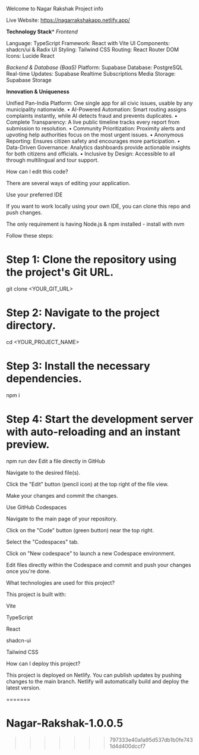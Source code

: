 Welcome to Nagar Rakshak
Project info

Live Website: https://nagarrakshakapp.netlify.app/

**Technology Stack***
*Frontend*

Language: TypeScript
Framework: React with Vite
UI Components: shadcn/ui & Radix UI
Styling: Tailwind CSS
Routing: React Router DOM
Icons: Lucide React

*Backend & Database (BaaS)*
Platform: Supabase
Database: PostgreSQL
Real-time Updates: Supabase Realtime Subscriptions
Media Storage: Supabase Storage

**Innovation & Uniqueness**

Unified Pan-India Platform: One single app for all civic issues, usable by any municipality nationwide.
•
AI-Powered Automation: Smart routing assigns complaints instantly, while AI detects fraud and prevents duplicates.
•
Complete Transparency: A live public timeline tracks every report from submission to resolution.
•
Community Prioritization: Proximity alerts and upvoting help authorities focus on the most urgent issues.
•
Anonymous Reporting: Ensures citizen safety and encourages more participation.
•
Data-Driven Governance: Analytics dashboards provide actionable insights for both citizens and officials.
•
Inclusive by Design: Accessible to all through multilingual and tour support.

How can I edit this code?

There are several ways of editing your application.

Use your preferred IDE

If you want to work locally using your own IDE, you can clone this repo and push changes.

The only requirement is having Node.js & npm installed - install with nvm

Follow these steps:
# Step 1: Clone the repository using the project's Git URL.
git clone <YOUR_GIT_URL>

# Step 2: Navigate to the project directory.
cd <YOUR_PROJECT_NAME>

# Step 3: Install the necessary dependencies.
npm i

# Step 4: Start the development server with auto-reloading and an instant preview.
npm run dev
Edit a file directly in GitHub

Navigate to the desired file(s).

Click the "Edit" button (pencil icon) at the top right of the file view.

Make your changes and commit the changes.

Use GitHub Codespaces

Navigate to the main page of your repository.

Click on the "Code" button (green button) near the top right.

Select the "Codespaces" tab.

Click on "New codespace" to launch a new Codespace environment.

Edit files directly within the Codespace and commit and push your changes once you're done.

What technologies are used for this project?

This project is built with:

Vite

TypeScript

React

shadcn-ui

Tailwind CSS

How can I deploy this project?

This project is deployed on Netlify.
You can publish updates by pushing changes to the main branch. Netlify will automatically build and deploy the latest version.

=======
# Nagar-Rakshak-1.0.0.5
>>>>>>> 797333e40a1a95d537db1b0fe7431d4d400dccf7
